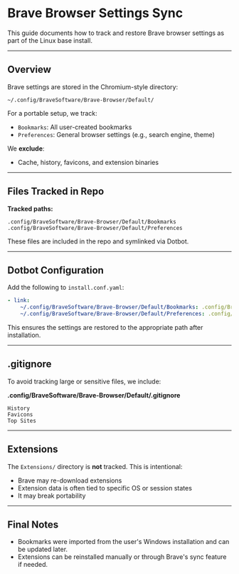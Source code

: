 # Brave Browser Settings Sync

This guide documents how to track and restore Brave browser settings as part of the Linux base install.

---

## Overview

Brave settings are stored in the Chromium-style directory:
```
~/.config/BraveSoftware/Brave-Browser/Default/
```

For a portable setup, we track:
- `Bookmarks`: All user-created bookmarks
- `Preferences`: General browser settings (e.g., search engine, theme)

We **exclude**:
- Cache, history, favicons, and extension binaries

---

## Files Tracked in Repo

**Tracked paths:**
```
.config/BraveSoftware/Brave-Browser/Default/Bookmarks
.config/BraveSoftware/Brave-Browser/Default/Preferences
```

These files are included in the repo and symlinked via Dotbot.

---

## Dotbot Configuration

Add the following to `install.conf.yaml`:

```yaml
- link:
    ~/.config/BraveSoftware/Brave-Browser/Default/Bookmarks: .config/BraveSoftware/Brave-Browser/Default/Bookmarks
    ~/.config/BraveSoftware/Brave-Browser/Default/Preferences: .config/BraveSoftware/Brave-Browser/Default/Preferences
```

This ensures the settings are restored to the appropriate path after installation.

---

## .gitignore

To avoid tracking large or sensitive files, we include:

**.config/BraveSoftware/Brave-Browser/Default/.gitignore**
```gitignore
History
Favicons
Top Sites
```

---

## Extensions

The `Extensions/` directory is **not** tracked. This is intentional:
- Brave may re-download extensions
- Extension data is often tied to specific OS or session states
- It may break portability

---

## Final Notes

- Bookmarks were imported from the user's Windows installation and can be updated later.
- Extensions can be reinstalled manually or through Brave's sync feature if needed.
